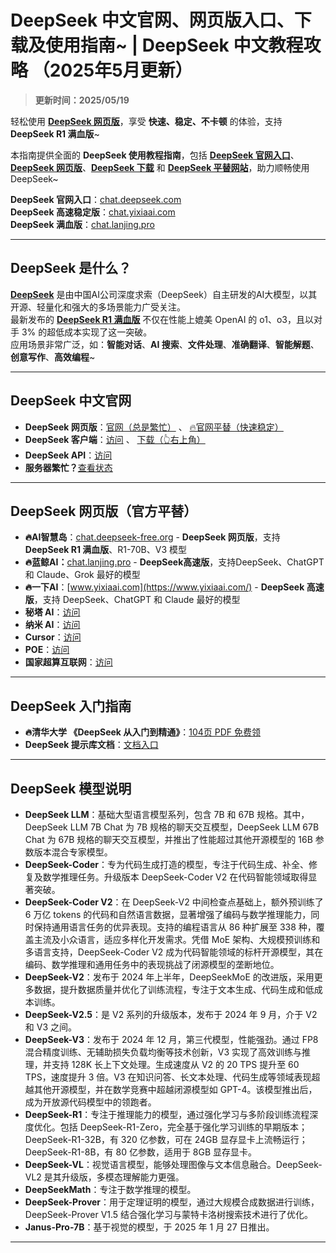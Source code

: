# DeepSeek 中文官网、网页版入口、下载及使用指南~ | DeepSeek 中文教程攻略 （2025年5月更新）

> **更新时间：2025/05/19**      

轻松使用 [**DeepSeek 网页版**](https://chat.yixiaai.com)，享受 **快速、稳定、不卡顿** 的体验，支持 **DeepSeek R1 满血版**~

本指南提供全面的 **DeepSeek 使用教程指南**，包括 [**DeepSeek 官网入口**](https://chat.lanjing.pro)、[**DeepSeek 网页版**](https://chat.yixiaai.com)、[**DeepSeek 下载**](https://chat.lanjing.pro) 和 [**DeepSeek 平替网站**](https://chat.yixiaai.com)，助力顺畅使用 DeepSeek~

**DeepSeek 官网入口**：[chat.deepseek.com](https://chat.deepseek.com)   
**DeepSeek 高速稳定版**：[chat.yixiaai.com](https://chat.yixiaai.com)   
**DeepSeek 满血版**：[chat.lanjing.pro](https://chat.lanjing.pro)

---

## DeepSeek 是什么？
[**DeepSeek**](https://chat.yixiaai.com) 是由中国AI公司深度求索（DeepSeek）自主研发的AI大模型，以其开源、轻量化和强大的多场景能力广受关注。   
最新发布的 [**DeepSeek R1 满血版**](https://chat.yixiaai.com) 不仅在性能上媲美 OpenAI 的 o1、o3，且以对手 3% 的超低成本实现了这一突破。   
应用场景非常广泛，如：**智能对话**、**AI 搜索**、**文件处理**、**准确翻译**、**智能解题**、**创意写作**、**高效编程**~

---

## DeepSeek 中文官网
* **DeepSeek 网页版**：[官网（总是繁忙）](https://www.deepseek.com/) 、 [🔥官网平替（快速稳定）](https://chat.yixiaai.com)
* **DeepSeek 客户端**：[访问](https://download.deepseek.com/app/) 、 [下载（👆右上角）](https://chat.yixiaai.com)
* **DeepSeek API**：[访问](https://platform.deepseek.com/)
* **服务器繁忙？**[查看状态](https://status.deepseek.com/)

---

## DeepSeek 网页版（官方平替）
* **🔥AI智慧岛**：[chat.deepseek-free.org](https://chat.yixiaai.com/) - **DeepSeek 网页版**，支持 **DeepSeek R1 满血版**、R1-70B、V3 模型
* **🔥蓝鲸AI：**[chat.lanjing.pro](https://chat.lanjing.pro/) - **DeepSeek高速版**，支持DeepSeek、ChatGPT 和 Claude、Grok 最好的模型
* **🔥一下AI**：[www.yixiaai.com](https://www.yixiaai.com/) - **DeepSeek 高速版**，支持 DeepSeek、ChatGPT 和 Claude 最好的模型
* **秘塔 AI**：[访问](https://metaso.cn/)
* **纳米 AI**：[访问](https://www.n.cn/)
* **Cursor**：[访问](https://www.cursor.com/)
* **POE**：[访问](https://poe.com/DeepSeek-R1)
* **国家超算互联网**：[访问](https://chat.scnet.cn/)

---

## DeepSeek 入门指南

* **🔥清华大学 《DeepSeek 从入门到精通》**：[104页 PDF 免费领](https://mp.weixin.qq.com/s/urum7plpWBxFPlBEnLNaLA)
* **DeepSeek 提示库文档**：[文档入口](https://api-docs.deepseek.com/zh-cn/prompt-library/)

---

## DeepSeek 模型说明

- **DeepSeek LLM**：基础大型语言模型系列，包含 7B 和 67B 规格。其中，DeepSeek LLM 7B Chat 为 7B 规格的聊天交互模型，DeepSeek LLM 67B Chat 为 67B 规格的聊天交互模型，并推出了性能超过其他开源模型的 16B 参数版本混合专家模型。
- **DeepSeek-Coder**：专为代码生成打造的模型，专注于代码生成、补全、修复及数学推理任务。升级版本 DeepSeek-Coder V2 在代码智能领域取得显著突破。
- **DeepSeek-Coder V2**：在 DeepSeek-V2 中间检查点基础上，额外预训练了 6 万亿 tokens 的代码和自然语言数据，显著增强了编码与数学推理能力，同时保持通用语言任务的优异表现。支持的编程语言从 86 种扩展至 338 种，覆盖主流及小众语言，适应多样化开发需求。凭借 MoE 架构、大规模预训练和多语言支持，DeepSeek-Coder V2 成为代码智能领域的标杆开源模型，其在编码、数学推理和通用任务中的表现挑战了闭源模型的垄断地位。
- **DeepSeek-V2**：发布于 2024 年上半年，DeepSeekMoE 的改进版，采用更多数据，提升数据质量并优化了训练流程，专注于文本生成、代码生成和低成本训练。
- **DeepSeek-V2.5**：是 V2 系列的升级版本，发布于 2024 年 9 月，介于 V2 和 V3 之间。
- **DeepSeek-V3**：发布于 2024 年 12 月，第三代模型，性能强劲。通过 FP8 混合精度训练、无辅助损失负载均衡等技术创新，V3 实现了高效训练与推理，并支持 128K 长上下文处理。生成速度从 V2 的 20 TPS 提升至 60 TPS，速度提升 3 倍。V3 在知识问答、长文本处理、代码生成等领域表现超越其他开源模型，并在数学竞赛中超越闭源模型如 GPT-4。该模型推出后，成为开放源代码模型中的领跑者。
- **DeepSeek-R1**：专注于推理能力的模型，通过强化学习与多阶段训练流程深度优化。包括 DeepSeek-R1-Zero，完全基于强化学习训练的早期版本；DeepSeek-R1-32B，有 320 亿参数，可在 24GB 显存显卡上流畅运行；DeepSeek-R1-8B，有 80 亿参数，适用于 8GB 显存显卡。
- **DeepSeek-VL**：视觉语言模型，能够处理图像与文本信息融合。DeepSeek-VL2 是其升级版，多模态理解能力更强。
- **DeepSeekMath**：专注于数学推理的模型。
- **DeepSeek-Prover**：用于定理证明的模型，通过大规模合成数据进行训练，DeepSeek-Prover V1.5 结合强化学习与蒙特卡洛树搜索技术进行了优化。
- **Janus-Pro-7B**：基于视觉的模型，于 2025 年 1 月 27 日推出。

---
